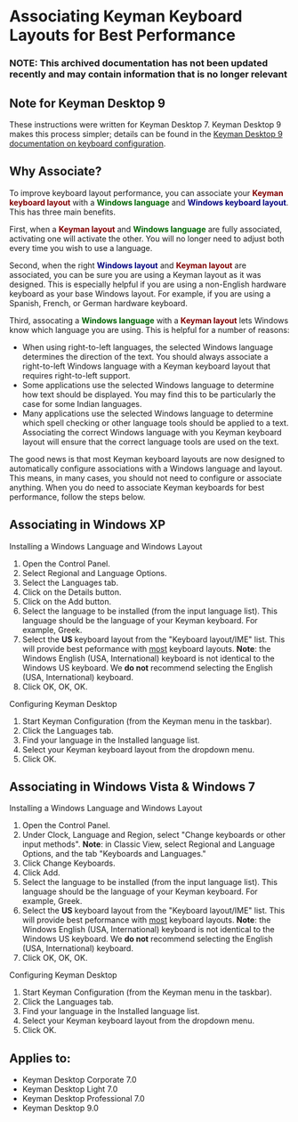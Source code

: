 # Associating Keyman Keyboard Layouts for Best Performance

### **NOTE**: This archived documentation has not been updated recently and may contain information that is no longer relevant


<h2>Note for Keyman Desktop 9</h2>
<p>These instructions were written for Keyman Desktop 7. Keyman Desktop 9 makes this process simpler; details can be found in the <a href='http://help.keyman.com/products/desktop/9.0/docs/start_configure_computer'>Keyman Desktop 9 documentation on keyboard configuration</a>.</p>

<h2>Why Associate?</h2>
<p>To improve keyboard layout performance, you can associate your <span style='color:maroon'><b>Keyman keyboard layout</b></span> with a <span style='color:darkgreen'><b>Windows language</b></span> and <span style='color:navy'><b>Windows keyboard layout</b></span>. This has three main benefits.</p>
<p>First, when a <span style='color:maroon'><b>Keyman layout</b></span> and <span style='color:darkgreen'><b>Windows language</b></span> are fully associated, activating one will activate the other. You will no longer need to adjust both every time you wish to use a language.</p>
<p>Second, when the right <span style='color:navy'><b>Windows layout</b></span> and <span style='color:maroon'><b>Keyman layout</b></span> are associated, you can be sure you are using a Keyman layout as it was designed. This is especially helpful if you are using a non-English hardware keyboard as your base Windows layout. For example, if you are using a Spanish, French, or German hardware keyboard.</p>
<p>Third, assocating a <span style='color:darkgreen'><b>Windows language</b></span> with a <span style='color:maroon'><b>Keyman layout</b></span> lets Windows know which language you are using. This is helpful for a number of reasons:
<ul>
<li>When using right-to-left languages, the selected Windows language determines the direction of the text. You should always associate a right-to-left Windows language with a Keyman keyboard layout that requires right-to-left support.</li>
<li>Some applications use the selected Windows language to determine how text should be displayed. You may find this to be particularly the case for some Indian languages.</li>
<li>Many applications use the selected Windows language to determine which spell checking or other language tools should be applied to a text. Associating the correct Windows language with you Keyman keyboard layout will ensure that the correct language tools are used on the text.</li>
</ul>
</p>
<p>
The good news is that most Keyman keyboard layouts are now designed to automatically configure associations with a Windows language and layout. This means, in many cases, you should not need to configure or associate anything. When you do need to associate Keyman keyboards for best performance, follow the steps below.
</p>
<h2>Associating in Windows XP</h2>
<p>Installing a Windows Language and Windows Layout</p>

<ol>
<li>Open the Control Panel.</li>
<li>Select Regional and Language Options.</li>
<li>Select the Languages tab.</li>
<li>Click on the Details button.</li>
<li>Click on the Add button.</li>
<li>Select the language to be installed (from the input language list). This language should be the language of your Keyman keyboard. For example, Greek.</li>
<li>Select the <b>US</b> keyboard layout from the "Keyboard layout/IME" list. This will provide best peformance with <u>most</u> keyboard layouts. <b>Note</b>: the Windows English (USA, International) keyboard is not identical to the Windows US keyboard. We <b>do not</b> recommend selecting the English (USA, International) keyboard.</li>
<li>Click OK, OK, OK.</li>
</ol>
<p>Configuring Keyman Desktop</p>
<ol>
<li>Start Keyman Configuration (from the Keyman menu in the taskbar).</li>
<li>Click the Languages tab.</li>
<li>Find your language in the Installed language list.</li>
<li>Select your Keyman keyboard layout from the dropdown menu.</li>
<li>Click OK.</li>
</ol>
<h2>Associating in Windows Vista & Windows 7</h2>
<p>Installing a Windows Language and Windows Layout</p>

<ol>
<li>Open the Control Panel.</li>
<li>Under Clock, Language and Region, select "Change keyboards or other input methods". <b>Note</b>: in Classic View, select Regional and Language Options, and the tab "Keyboards and Languages."</li>
<li>Click Change Keyboards.</li>
<li>Click Add.</li>
<li>Select the language to be installed (from the input language list). This language should be the language of your Keyman keyboard. For example, Greek.</li>
<li>Select the <b>US</b> keyboard layout from the "Keyboard layout/IME" list. This will provide best peformance with <u>most</u> keyboard layouts. <b>Note</b>: the Windows English (USA, International) keyboard is not identical to the Windows US keyboard. We <b>do not</b> recommend selecting the English (USA, International) keyboard.</li>
<li>Click OK, OK, OK.</li>
</ol>
<p>Configuring Keyman Desktop</p>
<ol>
<li>Start Keyman Configuration (from the Keyman menu in the taskbar).</li>
<li>Click the Languages tab.</li>
<li>Find your language in the Installed language list.</li>
<li>Select your Keyman keyboard layout from the dropdown menu.</li>
<li>Click OK.</li>
</ol>

## Applies to:
 * Keyman Desktop Corporate 7.0
 * Keyman Desktop Light 7.0
 * Keyman Desktop Professional 7.0
 * Keyman Desktop 9.0
